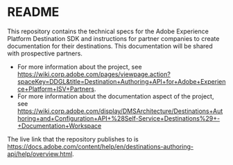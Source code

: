 # README

This repository contains the technical specs for the Adobe Experience Platform Destination SDK and instructions for partner companies to create documentation for their destinations. This documentation will be shared with prospective partners. 

* For more information about the project, see https://wiki.corp.adobe.com/pages/viewpage.action?spaceKey=DDGL&title=Destination+Authoring+API+for+Adobe+Experience+Platform+ISV+Partners. 
* For more information about the documentation aspect of the project, see https://wiki.corp.adobe.com/display/DMSArchitecture/Destinations+Authoring+and+Configuration+API+%28Self-Service+Destinations%29+-+Documentation+Workspace

The live link that the repository publishes to is https://docs.adobe.com/content/help/en/destinations-authoring-api/help/overview.html.
